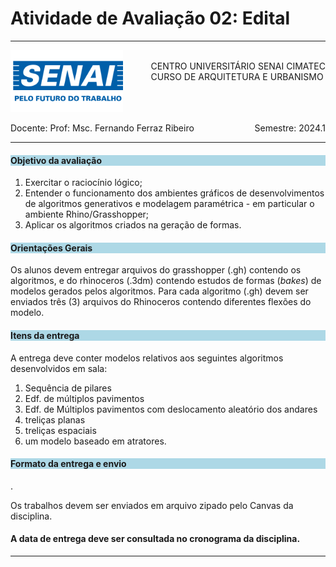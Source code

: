 # Atividade de Avaliação 02: Edital 

-----

<div style= "align: top;">

<span style="float: left;">
<img src="../../../figs_gerais/senai_logo.png" width="180">

</span>
<span style="float: right;"><br>
CENTRO UNIVERSITÁRIO SENAI CIMATEC <br>
CURSO DE ARQUITETURA E URBANISMO

</span>


</div>

<br><br><br><br><br><br>


<div>
    <span style="float: left;">Docente: Prof: Msc. Fernando Ferraz Ribeiro</span>
    <span style="float: right;">Semestre: 2024.1</span>
</div>



<br>

---


<h4 style="background : lightblue;">

Objetivo da avaliação

</h4>

1. Exercitar o raciocínio lógico;
2. Entender o funcionamento dos ambientes gráficos de desenvolvimentos de algoritmos generativos e modelagem paramétrica - em particular o ambiente Rhino/Grasshopper;
3. Aplicar os algoritmos criados na geração de formas.

<h4 style="background:lightblue">
Orientações Gerais
</h4>

Os alunos devem entregar arquivos do grasshopper (.gh) contendo os algoritmos, e do rhinoceros (.3dm) contendo estudos de formas (*bakes*) de modelos gerados pelos algoritmos. Para cada algoritmo (.gh) devem ser enviados três (3) arquivos do Rhinoceros contendo diferentes flexões do modelo.

<h4 style="background:lightblue">
Itens da entrega
</h4>

A entrega deve conter modelos relativos aos seguintes algoritmos desenvolvidos em sala:

1. Sequência de pilares
2. Edf. de múltiplos pavimentos
3. Edf. de Múltiplos pavimentos com deslocamento aleatório dos andares
4. treliças planas
5. treliças espaciais
6. um modelo baseado em atratores.

<h4 style="background:lightblue"> Formato da entrega e envio</h4>.

  Os trabalhos devem ser enviados em arquivo zipado pelo Canvas da disciplina.


#### A data de entrega deve ser consultada no cronograma da disciplina.

_______________